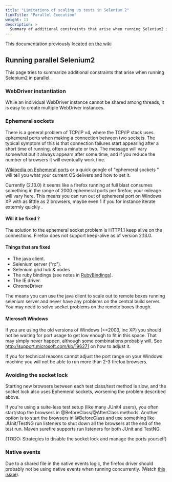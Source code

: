 ```yaml
---
title: "Limitations of scaling up tests in Selenium 2"
linkTitle: "Parallel Execution"
weight: 11
description: >
  Summary of additional constraints that arise when running Selenium2 in parallel.
---
```

This documentation previously located [on the wiki](https://github.com/SeleniumHQ/selenium/wiki/Scaling-WebDriver)

## Running parallel Selenium2

This page tries to summarize additional constraints that arise when running Selenium2 in parallel.

### WebDriver instantiation
While an individual WebDriver instance cannot be shared among threads, it is easy to create multiple WebDriver instances.

### Ephemeral sockets
There is a general problem of TCP/IP v4, where the TCP/IP stack uses ephemeral ports when making a connection between two sockets. The typical symptom of this is that connection failures start appearing after a short time of running, often a minute or two. The message will vary somewhat but it always appears after some time, and if you reduce the number of browsers it will eventually work fine.

[Wikipedia on Ephemeral ports](http://en.wikipedia.org/wiki/Ephemeral_port) or a quick google of "ephemeral sockets <your os name>" will tell you what your current OS delivers and how to set it.

Currently (2.13.0) it seems like a firefox running at full blast consumes something in the range of 2000 ephemeral ports per firefox; your mileage will vary here. This means you can
run out of ephemeral port on Windows XP with as litttle as 2 browsers, maybe even 1 if you for instance iterate extermly quickly .


#### Will it be fixed ?
The solution to the ephemeral socket problem is HTTP1.1 keep alive on the connections. Firefox does not support keep-alive as of version 2.13.0.

#### Things that are fixed
* The java client.
* Selenium server ("rc").
* Selenium grid hub & nodes
* The ruby bindings (see notes in [RubyBindings](RubyBindings.md)).
* The IE driver.
* ChromeDriver

The means you can use the java client to scale out to remote boxes running selenium server and never have any problems on the central build server. You may need to solve socket problems on the remote boxes though.

#### Microsoft Windows
If you are using the old versions of Windows (<=2003, inc XP) you should not be
waiting for port usage to get low enough to fit in this space. That may simply never happen, although some combinations probably will. See http://support.microsoft.com/kb/196271 on how to adjust it.

If you for technical reasons cannot adjust the port range on your Windows machine you will not be able to run more than 2-3 firefox browsers.

### Avoiding the socket lock
Starting new browsers between each test class/test method is slow, and the socket lock also uses Ephemeral sockets, worsening the problem described above.

If you're using a suite-less test setup (like many JUnit4 users), you often start/stop the browsers in @BeforeClass/@AfterClass methods. Another option is to start the browsers in @BeforeClass and use something like JUnit/TestNG run listeners to shut down all the browsers at the end of the test run.  Maven surefire supports run listeners for both JUnit and TestNG.

(TODO: Strategies to disable the socket lock and manage the ports yourself)

### Native events

Due to a shared file in the native events logic, the firefox driver should probably not be using native events when running concurrently. (Watch [this issue](http://code.google.com/p/selenium/issues/detail?id=1326)).
